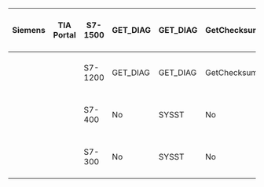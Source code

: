 | Siemens | TIA Portal | S7-1500 | GET_DIAG  | GET_DIAG | GetChecksum | Device Configuration | RT_INFO | GET_DIAG | GetSMCInfo | Y | Y | Y | Y | Y | Y | Y | Y | Y | Y | Y | Y | Y | TIA Portal Help Menu |
| ------- | ---------- | ------- | --------- | -------- | ----------- | -------------------- | ------- | -------- | ---------- | - | - | - | - | - | - | - | - | - | - | - | - | - | -------------------- |
|         |            | S7-1200 | GET_DIAG  | GET_DIAG | GetChecksum | Device Configuration | No      | GET_DIAG | No         | Y | Y | Y | Y | Y | Y | Y | Y | Y | Y | Y | Y | Y | TIA Portal Help Menu |
|         |            | S7-400  | No        | SYSST    | No          | ??                   | OB_RT   | SYSST    | No         | Y | Y | Y | Y | Y | Y | Y | Y | Y | Y | Y | Y | Y | TIA Portal Help Menu |
|         |            | S7-300  | No        | SYSST    | No          | ??                   | No      | SYSST    | No         | Y | Y | Y | Y | Y | Y | Y | Y | Y | Y | Y | Y | Y | TIA Portal Help Menu |
